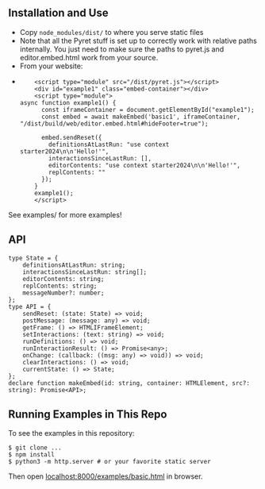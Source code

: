 ## Installation and Use

- Copy `node_modules/dist/` to where you serve static files
- Note that all the Pyret stuff is set up to correctly work with relative paths
internally. You just need to make sure the paths to pyret.js and
editor.embed.html work from your source.
- From your website:
- ```
      <script type="module" src="/dist/pyret.js"></script>
      <div id="example1" class="embed-container"></div>
      <script type="module">
  async function example1() {
        const iframeContainer = document.getElementById("example1");
        const embed = await makeEmbed('basic1', iframeContainer, "/dist/build/web/editor.embed.html#hideFooter=true");

        embed.sendReset({
          definitionsAtLastRun: "use context starter2024\n\n'Hello!'",
          interactionsSinceLastRun: [],
          editorContents: "use context starter2024\n\n'Hello!'",
          replContents: ""
        });
      }
      example1();
      </script>
   ```
See examples/ for more examples!

## API

```
type State = {
    definitionsAtLastRun: string;
    interactionsSinceLastRun: string[];
    editorContents: string;
    replContents: string;
    messageNumber?: number;
};
type API = {
    sendReset: (state: State) => void;
    postMessage: (message: any) => void;
    getFrame: () => HTMLIFrameElement;
    setInteractions: (text: string) => void;
    runDefinitions: () => void;
    runInteractionResult: () => Promise<any>;
    onChange: (callback: ((msg: any) => void)) => void;
    clearInteractions: () => void;
    currentState: () => State;
};
declare function makeEmbed(id: string, container: HTMLElement, src?: string): Promise<API>;
```

## Running Examples in This Repo

To see the examples in this repository:

```
$ git clone ...
$ npm install
$ python3 -m http.server # or your favorite static server
```

Then open [localhost:8000/examples/basic.html](http://localhost:8000/src/basic.html) in browser.
